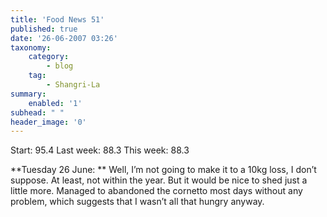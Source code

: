 ```yaml
---
title: 'Food News 51'
published: true
date: '26-06-2007 03:26'
taxonomy:
    category:
        - blog
    tag:
        - Shangri-La
summary:
    enabled: '1'
subhead: " "
header_image: '0'
---
```


Start: 95.4 Last week: 88.3 This week: 88.3  

**Tuesday 26 June: ** Well, I’m not going to make it to a 10kg loss, I don’t suppose. At least, not within the year. But it would be nice to shed just a little more. Managed to abandoned the cornetto most days without any problem, which suggests that I wasn’t all that hungry anyway.
